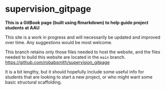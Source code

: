 # supervision_gitpage

**This is a GitBook page (built using Rmarkdown) to help guide project students at AAU**

This site is a work in progress and will necessarily be updated and improved over time. Any suggestions would be most welcome.

This branch retains only those files needed to host the website, and the files needed to build this website are located in the `main` branch.
https://github.com/robabsmith/supervision_gitpage

It is a bit lengthy, but it should hopefully include some useful info for students that are looking to start a new project, or who might want some basic structural scaffolding.
